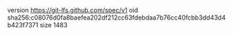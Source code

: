 version https://git-lfs.github.com/spec/v1
oid sha256:c08076d0fa8baefea202df212cc63fdebdaa7b76cc40fcbb3dd43d4b423f7371
size 1483
